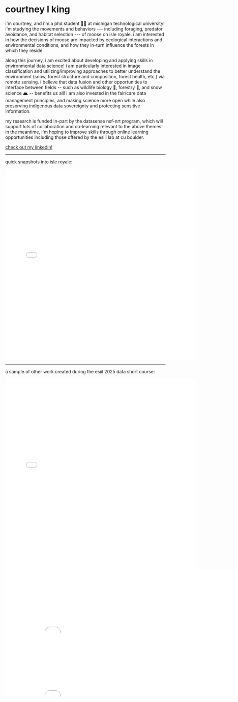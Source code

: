 # courtney l king

i'm courtney, and i'm a phd student 👩‍🎓 at michigan technological university! i'm studying the movements and behaviors --- including foraging, predator avoidance, and habitat selection --- of moose on isle royale. i am interested in how the decisions of moose are impacted by ecological interactions and environmental conditions, and how they in-turn influence the forests in which they reside. 

along this journey, i am excited about developing and applying skills in environmental data science! i am particularly interested in image classification and utilizing/improving approaches to better understand the environment (snow, forest structure and composition, forest health, etc.) via remote sensing. i believe that data fusion and other opportunities to interface between fields -- such as wildlife biology 🫎, forestry 🌲, and snow science 🏔️ -- benefits us all! i am also invested in the fair/care data management principles, and making science more open while also preserving indigenous data sovereignty and protecting sensitive information. 

my research is funded in-part by the datasense nsf-nrt program, which will support lots of collaboration and co-learning relevant to the above themes! in the meantime, i'm hoping to improve skills through online learning opportunities including those offered by the esiil lab at cu boulder.

[check out my linkedin!](https://www.linkedin.com/in/courtney-l-king) 

-----------------------------------------------------------------------------------------------------------------------------------------------------------------------------

quick snapshots into isle royale:

 <embed type="text/html" src="images/isro.html" width="600" height="600">

-----------------------------------------------------------------------------------------------------------------------------------------------------------------------------

a sample of other work created during the esiil 2025 data short course:

 <embed type="text/html" src="images/haskell.html" width="600" height="600">

 <embed type="text/html" src="images/ann_climate_plot.html" width="800" height="200">

 <embed type="text/html" src="images/tubarjal_plot.html" width="800" height="200">



